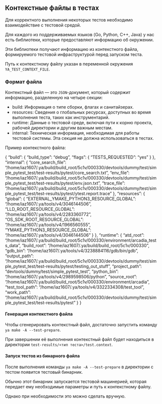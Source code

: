 ## Контекстные файлы в тестах

Для корректного выполнения некоторых тестов необходимо взаимодействие с тестовой средой. 

Для каждого из поддерживаемых языков (Go, Python, C++, Java) у нас есть библиотеки, которые предоставляют информацию об окружении.

Эти библиотеки получают информацию из контекстного файла, формируемого тестовой инфраструктурой перед запуском теста. 

Путь к контекстному файлу указан в переменной окружения `YA_TEST_CONTEXT_FILE`.

### Формат файла

Контекстный файл — это `JSON`-документ, который содержит информацию, разделенную на четыре секции:

- build: Информация о типе сборки, флагах и санитайзерах.
- resources: Сведения о глобальных ресурсах, доступных во время выполнения теста, таких как инструментарий.
- runtime: Данные о тестовой среде, включая пути к корню проекта, рабочей директории и другим важным местам.
- internal: Техническая информация, необходимая для работы тестовой системы. Эта секция не должна использоваться в тестах.

Пример контекстного файла:


{
  “build”: {
    “build_type”: “debug”,
    “flags”: {
      “TESTS_REQUESTED”: “yes”
    }
  },
  “internal”: {
    “core_search_file”: “/home/iaz1607/.ya/build/build_root/5c1v/000330/devtools/dummy/test/simple_pytest_test/test-results/pytest/core_search.txt”,
    “env_file”: “/home/iaz1607/.ya/build/build_root/5c1v/000330/devtools/dummy/test/simple_pytest_test/test-results/pytest/env.json.txt”,
    “trace_file”: “/home/iaz1607/.ya/build/build_root/5c1v/000330/devtools/dummy/test/simple_pytest_test/test-results/pytest/ytest.report.trace”
  },
  “resources”: {
    “global”: {
      “EXTERNAL_YMAKE_PYTHON3_RESOURCE_GLOBAL”: “/home/iaz1607/.ya/tools/v4/3046144506”,
      “LLD_ROOT_RESOURCE_GLOBAL”: “/home/iaz1607/.ya/tools/v4/2283360772”,
      “OS_SDK_ROOT_RESOURCE_GLOBAL”: “/home/iaz1607/.ya/tools/v4/1966560555”,
      “YMAKE_PYTHON3_RESOURCE_GLOBAL”: “/home/iaz1607/.ya/tools/v4/3046144506”
    }
  },
  “runtime”: {
    “atd_root”: “/home/iaz1607/.ya/build/build_root/5c1v/000330/environment/arcadia_tests_data”,
    “build_root”: “/home/iaz1607/.ya/build/build_root/5c1v/000330”,
    “gdb_bin”: “/home/iaz1607/.ya/tools/v4/3238884116/gdb/bin/gdb”,
    “output_path”: “/home/iaz1607/.ya/build/build_root/5c1v/000330/devtools/dummy/test/simple_pytest_test/test-results/pytest/testing_out_stuff”,
    “project_path”: “devtools/dummy/test/simple_pytest_test”,
    “python_bin”: “/home/iaz1607/.ya/tools/v4/2989598506/python”,
    “source_root”: “/home/iaz1607/.ya/build/build_root/5c1v/000330/environment/arcadia”,
    “test_tool_path”: “/home/iaz1607/.ya/tools/v4/3322334308/test_tool”,
    “work_path”: “/home/iaz1607/.ya/build/build_root/5c1v/000330/devtools/dummy/test/simple_pytest_test/test-results/pytest”
  }
}

#### Генерация контекстного файла

Чтобы сгенерировать контекстный файл, достаточно запустить команду `ya make -A --test-prepare`. 

При завершении её выполнения контекстный файл будет находиться в директории `test-results/<тип теста>/test.context`.

#### Запуск тестов из бинарного файла

После выполнения команды `ya make -A --test-prepare` в директории с тестом появится тестовый бинарник. 

Обычно этот бинарник запускается тестовой машинерией, которая передает ему необходимые параметры и путь к контекстному файлу.

Однако при необходимости это можно сделать вручную.
